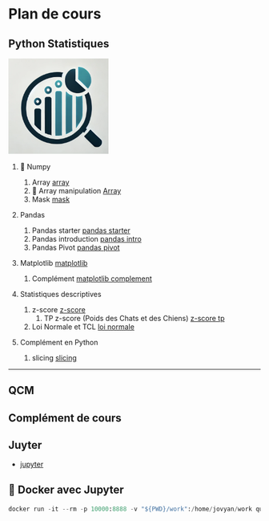 # Plan de cours

## Python Statistiques 

<img src="./images/stat.png" width="200" />

1. 🐍  Numpy 
   1. Array [array](./Supports/chap-array-maths.md)
   2. 🏅 Array manipulation [Array](./Supports/chap-manipulation-array.md)
   3. Mask [mask](./Supports/chap-numpy-mask.md)

2. Pandas
   1. Pandas starter [pandas starter](./Supports/chap-pandas-starter.md)
   2. Pandas introduction [pandas intro](./Supports/chap-pandas-introduction.md)
   3. Pandas Pivot [pandas pivot](./Supports/chap-pandas-pivot.md)
3. Matplotlib [matplotlib](./Supports/chap-graphique.md)
   1. Complément [matplotlib complement](./Supports/chap-graphique-complements.md)

4. Statistiques descriptives
   1. z-score [z-score](./Supports/chap-zscore.md)
      1. TP z-score (Poids des Chats et des Chiens) [z-score tp](./Supports/tp-z-score.md)
   2. Loi Normale et TCL [loi normale](./Supports/chap-loi-normale-introduction.md)
   
5. Complément en Python
   1. slicing [slicing](./Supports/chap-slicing.md)
---

## QCM


## Complément de cours

   
## Juyter 

- [jupyter](https://jupyter.org/)

## 🐳 Docker avec Jupyter 

```python
docker run -it --rm -p 10000:8888 -v "${PWD}/work":/home/jovyan/work quay.io/jupyter/datascience-notebook:2024-04-29
```
